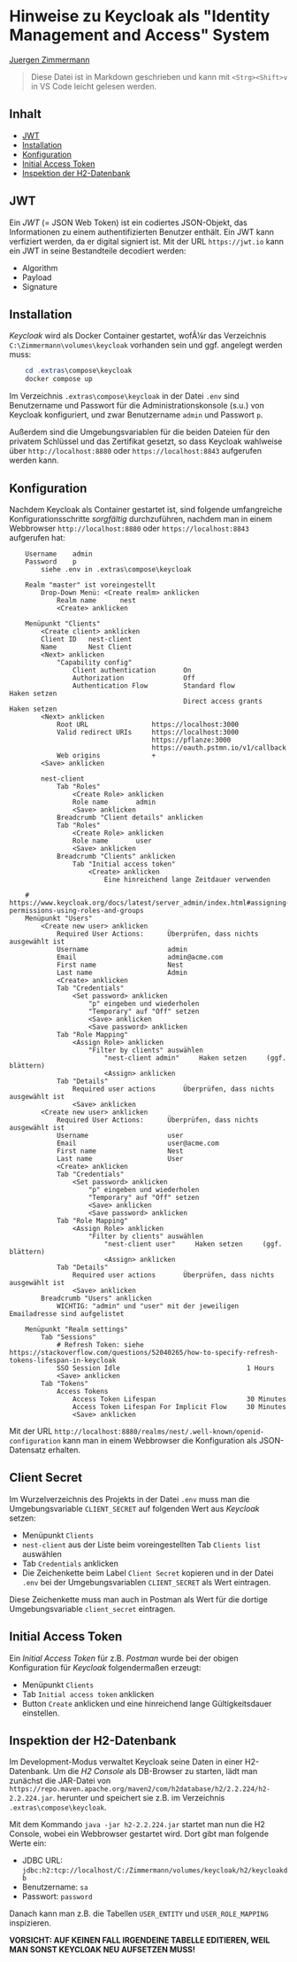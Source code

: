 # Hinweise zu Keycloak als "Identity Management and Access" System

<!--
  Copyright (C) 2024 - present Juergen Zimmermann, Hochschule Karlsruhe

  This program is free software: you can redistribute it and/or modify
  it under the terms of the GNU General Public License as published by
  the Free Software Foundation, either version 3 of the License, or
  (at your option) any later version.

  This program is distributed in the hope that it will be useful,
  but WITHOUT ANY WARRANTY; without even the implied warranty of
  MERCHANTABILITY or FITNESS FOR A PARTICULAR PURPOSE.  See the
  GNU General Public License for more details.

  You should have received a copy of the GNU General Public License
  along with this program. If not, see <http://www.gnu.org/licenses/>.
-->

[Juergen Zimmermann](mailto:Juergen.Zimmermann@h-ka.de)

> Diese Datei ist in Markdown geschrieben und kann mit `<Strg><Shift>v` in
> VS Code leicht gelesen werden.

## Inhalt

- [JWT](#jwt)
- [Installation](#installation)
- [Konfiguration](#konfiguration)
- [Initial Access Token](#initial-access-token)
- [Inspektion der H2-Datenbank](#inspektion-der-h2-datenbank)

## JWT

Ein _JWT_ (= JSON Web Token) ist ein codiertes JSON-Objekt, das Informationen zu
einem authentifizierten Benutzer enthält. Ein JWT kann verfiziert werden, da er
digital signiert ist. Mit der URL `https://jwt.io` kann ein JWT in seine Bestandteile
decodiert werden:

- Algorithm
- Payload
- Signature

## Installation

_Keycloak_ wird als Docker Container gestartet, wofÃ¼r das Verzeichnis
`C:\Zimmermann\volumes\keycloak` vorhanden sein und ggf. angelegt werden muss:

```powershell
    cd .extras\compose\keycloak
    docker compose up
```

Im Verzeichnis `.extras\compose\keycloak` in der Datei `.env` sind Benutzername
und Passwort für die Administrationskonsole (s.u.) von Keycloak konfiguriert,
und zwar Benutzername `admin` und Passwort `p`.

Außerdem sind die Umgebungsvariablen für die beiden Dateien für den privatem
Schlüssel und das Zertifikat gesetzt, so dass Keycloak wahlweise über
`http://localhost:8880` oder `https://localhost:8843` aufgerufen werden kann.

## Konfiguration

Nachdem Keycloak als Container gestartet ist, sind folgende umfangreiche
Konfigurationsschritte _sorgfältig_ durchzuführen, nachdem man in einem
Webbrowser `http://localhost:8880` oder `https://localhost:8843` aufgerufen hat:

```text
    Username    admin
    Password    p
        siehe .env in .extras\compose\keycloak

    Realm "master" ist voreingestellt
        Drop-Down Menü: <Create realm> anklicken
            Realm name      nest
            <Create> anklicken

    Menüpunkt "Clients"
        <Create client> anklicken
        Client ID   nest-client
        Name        Nest Client
        <Next> anklicken
            "Capability config"
                Client authentication       On
                Authorization               Off
                Authentication Flow         Standard flow                   Haken setzen
                                            Direct access grants            Haken setzen
        <Next> anklicken
            Root URL                https://localhost:3000
            Valid redirect URIs     https://localhost:3000
                                    https://pflanze:3000
                                    https://oauth.pstmn.io/v1/callback
            Web origins             +
        <Save> anklicken

        nest-client
            Tab "Roles"
                <Create Role> anklicken
                Role name       admin
                <Save> anklicken
            Breadcrumb "Client details" anklicken
            Tab "Roles"
                <Create Role> anklicken
                Role name       user
                <Save> anklicken
            Breadcrumb "Clients" anklicken
                Tab "Initial access token"
                    <Create> anklicken
                        Eine hinreichend lange Zeitdauer verwenden

    # https://www.keycloak.org/docs/latest/server_admin/index.html#assigning-permissions-using-roles-and-groups
    Menüpunkt "Users"
        <Create new user> anklicken
            Required User Actions:      Überprüfen, dass nichts ausgewählt ist
            Username                    admin
            Email                       admin@acme.com
            First name                  Nest
            Last name                   Admin
            <Create> anklicken
            Tab "Credentials"
                <Set password> anklicken
                    "p" eingeben und wiederholen
                    "Temporary" auf "Off" setzen
                    <Save> anklicken
                    <Save password> anklicken
            Tab "Role Mapping"
                <Assign Role> anklicken
                    "Filter by clients" auswählen
                        "nest-client admin"     Haken setzen     (ggf. blättern)
                        <Assign> anklicken
            Tab "Details"
                Required user actions       Überprüfen, dass nichts ausgewählt ist
                <Save> anklicken
        <Create new user> anklicken
            Required User Actions:      Überprüfen, dass nichts ausgewählt ist
            Username                    user
            Email                       user@acme.com
            First name                  Nest
            Last name                   User
            <Create> anklicken
            Tab "Credentials"
                <Set password> anklicken
                    "p" eingeben und wiederholen
                    "Temporary" auf "Off" setzen
                    <Save> anklicken
                    <Save password> anklicken
            Tab "Role Mapping"
                <Assign Role> anklicken
                    "Filter by clients" auswählen
                        "nest-client user"     Haken setzen     (ggf. blättern)
                        <Assign> anklicken
            Tab "Details"
                Required user actions       Überprüfen, dass nichts ausgewählt ist
                <Save> anklicken
        Breadcrumb "Users" anklicken
            WICHTIG: "admin" und "user" mit der jeweiligen Emailadresse sind aufgelistet

    Menüpunkt "Realm settings"
        Tab "Sessions"
            # Refresh Token: siehe https://stackoverflow.com/questions/52040265/how-to-specify-refresh-tokens-lifespan-in-keycloak
            SSO Session Idle                                1 Hours
            <Save> anklicken
        Tab "Tokens"
            Access Tokens
                Access Token Lifespan                       30 Minutes
                Access Token Lifespan For Implicit Flow     30 Minutes
                <Save> anklicken
```

Mit der URL `http://localhost:8880/realms/nest/.well-known/openid-configuration`
kann man in einem Webbrowser die Konfiguration als JSON-Datensatz erhalten.

## Client Secret

Im Wurzelverzeichnis des Projekts in der Datei `.env` muss man die
Umgebungsvariable `CLIENT_SECRET` auf folgenden Wert aus _Keycloak_ setzen:

- Menüpunkt `Clients`
- `nest-client` aus der Liste beim voreingestellten Tab `Clients list` auswählen
- Tab `Credentials` anklicken
- Die Zeichenkette beim Label `Client Secret` kopieren und in der Datei `.env`
  bei der Umgebungsvariablen `CLIENT_SECRET` als Wert eintragen.

Diese Zeichenkette muss man auch in Postman als Wert für die dortige
Umgebungsvariable `client_secret` eintragen.

## Initial Access Token

Ein _Initial Access Token_ für z.B. _Postman_ wurde bei der obigen Konfiguration
für _Keycloak_ folgendermaßen erzeugt:

- Menüpunkt `Clients`
- Tab `Initial access token` anklicken
- Button `Create` anklicken und eine hinreichend lange Gültigkeitsdauer einstellen.

## Inspektion der H2-Datenbank

Im Development-Modus verwaltet Keycloak seine Daten in einer H2-Datenbank. Um
die _H2 Console_ als DB-Browser zu starten, lädt man zunächst die JAR-Datei
von `https://repo.maven.apache.org/maven2/com/h2database/h2/2.2.224/h2-2.2.224.jar`.
herunter und speichert sie z.B. im Verzeichnis `.extras\compose\keycloak`.

Mit dem Kommando `java -jar h2-2.2.224.jar` startet man nun die H2 Console, wobei
ein Webbrowser gestartet wird. Dort gibt man folgende Werte ein:

- JDBC URL: `jdbc:h2:tcp://localhost/C:/Zimmermann/volumes/keycloak/h2/keycloakdb`
- Benutzername: `sa`
- Passwort: `password`

Danach kann man z.B. die Tabellen `USER_ENTITY` und `USER_ROLE_MAPPING` inspizieren.

**VORSICHT: AUF KEINEN FALL IRGENDEINE TABELLE EDITIEREN, WEIL MAN SONST
KEYCLOAK NEU AUFSETZEN MUSS!**
